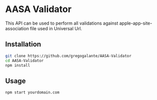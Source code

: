 # AASA Validator

This API can be used to perform all validations against apple-app-site-association file used in Universal Url.

## Installation

```bash
git clone https://github.com/gregogalante/AASA-Validator
cd AASA-Validator
npm install
```

## Usage

```bash
npm start yourdomain.com
```
